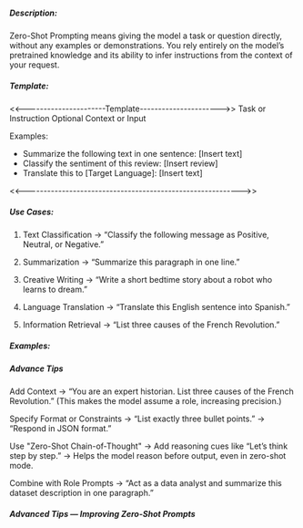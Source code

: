 ##### Description:
Zero-Shot Prompting means giving the model a task or question directly, without any examples or demonstrations.
You rely entirely on the model’s pretrained knowledge and its ability to infer instructions from the context of your request.

##### Template:
<<----------------------Template---------------------->>
Task or Instruction
Optional Context or Input

Examples:
- Summarize the following text in one sentence: [Insert text]
- Classify the sentiment of this review: [Insert review]
- Translate this to [Target Language]: [Insert text]
  
<<----------------------------------------------------------->>

##### Use Cases:
1. Text Classification
→ “Classify the following message as Positive, Neutral, or Negative.”

2. Summarization
→ “Summarize this paragraph in one line.”

3. Creative Writing
→ “Write a short bedtime story about a robot who learns to dream.”

4. Language Translation
→ “Translate this English sentence into Spanish.”

5. Information Retrieval
→ “List three causes of the French Revolution.”

##### Examples:

##### Advance Tips
Add Context
→ “You are an expert historian. List three causes of the French Revolution.”
(This makes the model assume a role, increasing precision.)

Specify Format or Constraints
→ “List exactly three bullet points.”
→ “Respond in JSON format.”

Use "Zero-Shot Chain-of-Thought"
→ Add reasoning cues like “Let’s think step by step.”
→ Helps the model reason before output, even in zero-shot mode.

Combine with Role Prompts
→ “Act as a data analyst and summarize this dataset description in one paragraph.”


##### Advanced Tips — Improving Zero-Shot Prompts


